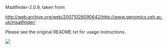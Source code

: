 Msatfinder-2.0.9, taken from:

http://web.archive.org/web/20071026090642/http://www.genomics.ceh.ac.uk/msatfinder/

Please see the original README.txt for usage instructions.


[<img src="https://zenodo.org/badge/doi/10.5281/zenodo.11066.png">](https://zenodo.org/deposit/9560/)
